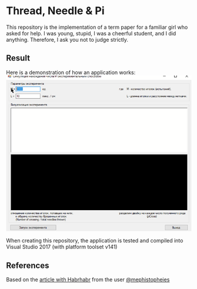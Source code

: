 # Thread, Needle & Pi

This repository is the implementation of a term paper for a familiar girl who asked for help. I was young, stupid, I was a cheerful student, and I did anything. Therefore, I ask you not to judge strictly.

## Result

Here is a demonstration of how an application works:
![Demo gif](media/demo.gif)

When creating this repository, the application is tested and compiled into Visual Studio 2017 (with platform toolset v141)

## References

Based on the [article with Habrhabr](https://habr.com/post/172827/) from the user [@mephistopheies](https://habr.com/users/mephistopheies/)
